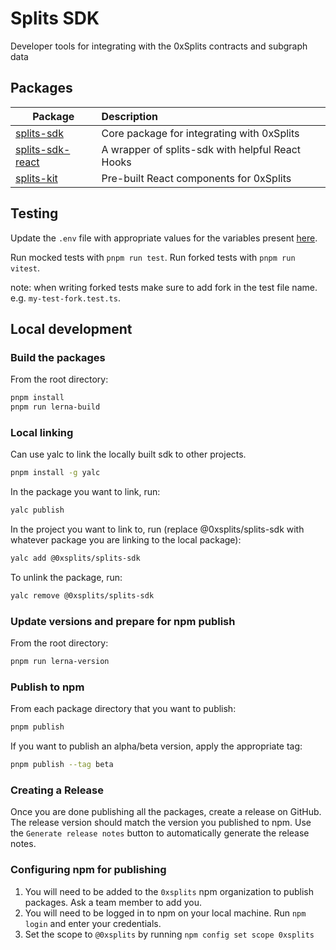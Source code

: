 # Splits SDK

Developer tools for integrating with the 0xSplits contracts and subgraph data

## Packages

| Package                                        | Description                                      |
| ---------------------------------------------- | :----------------------------------------------- |
| [splits-sdk](/packages/splits-sdk)             | Core package for integrating with 0xSplits       |
| [splits-sdk-react](/packages/splits-sdk-react) | A wrapper of splits-sdk with helpful React Hooks |
| [splits-kit](/packages/splits-kit)             | Pre-built React components for 0xSplits          |

## Testing

Update the `.env` file with appropriate values for the variables present [here](packages/splits-sdk/.env.sample).

Run mocked tests with `pnpm run test`.
Run forked tests with `pnpm run vitest`.

note: when writing forked tests make sure to add fork in the test file name. e.g. `my-test-fork.test.ts`.

## Local development

### Build the packages

From the root directory:

```bash
pnpm install
pnpm run lerna-build
```

### Local linking

Can use yalc to link the locally built sdk to other projects.

```bash
pnpm install -g yalc
```

In the package you want to link, run:

```bash
yalc publish
```

In the project you want to link to, run (replace @0xsplits/splits-sdk with whatever package you are linking to the local package):

```bash
yalc add @0xsplits/splits-sdk
```

To unlink the package, run:

```bash
yalc remove @0xsplits/splits-sdk
```


### Update versions and prepare for npm publish

From the root directory:

```bash
pnpm run lerna-version
```

### Publish to npm

From each package directory that you want to publish:

```bash
pnpm publish
```

If you want to publish an alpha/beta version, apply the appropriate tag:

```bash
pnpm publish --tag beta
```

### Creating a Release

Once you are done publishing all the packages, create a release on GitHub. The release version should match the version you published to npm. Use the `Generate release notes` button to automatically generate the release notes.

### Configuring npm for publishing

1. You will need to be added to the `0xsplits` npm organization to publish packages. Ask a team member to add you.
2. You will need to be logged in to npm on your local machine. Run `npm login` and enter your credentials.
3. Set the scope to `@0xsplits` by running `npm config set scope 0xsplits`
